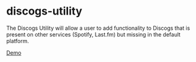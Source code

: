 # discogs-utility


The Discogs Utility will allow a user to add functionality to Discogs that is present on other services (Spotify, Last.fm) but missing in the default platform.

[Demo](https://thomasrcham.github.io/discogs-utility/)
